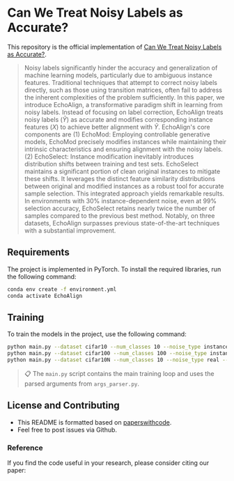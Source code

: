 # Can We Treat Noisy Labels as Accurate?

This repository is the official implementation
of [Can We Treat Noisy Labels as Accurate?](https://arxiv.org/abs/2030.12345).

> Noisy labels significantly hinder the accuracy and generalization of machine learning models, particularly due to
> ambiguous instance features. Traditional techniques that attempt to correct noisy labels directly, such as those using
> transition matrices, often fail to address the inherent complexities of the problem sufficiently. In this paper, we
> introduce EchoAlign, a transformative paradigm shift in learning from noisy labels. Instead of focusing on label
> correction, EchoAlign treats noisy labels ($\tilde{Y}$) as accurate and modifies corresponding instance features ($X$)
> to achieve better alignment with $\tilde{Y}$. EchoAlign's core components are (1) EchoMod: Employing controllable
> generative models, EchoMod precisely modifies instances while maintaining their intrinsic characteristics and ensuring
> alignment with the noisy labels. (2) EchoSelect: Instance modification inevitably introduces distribution shifts between
> training and test sets. EchoSelect maintains a significant portion of clean original instances to mitigate these shifts.
> It leverages the distinct feature similarity distributions between original and modified instances as a robust tool for
> accurate sample selection. This integrated approach yields remarkable results. In environments with 30\%
> instance-dependent noise, even at 99\% selection accuracy, EchoSelect retains nearly twice the number of samples
> compared to the previous best method. Notably, on three datasets, EchoAlign surpasses previous state-of-the-art
> techniques with a substantial improvement.

## Requirements

The project is implemented in PyTorch. To install the required libraries, run the following command:

```bash
conda env create -f environment.yml
conda activate EchoAlign
```

## Training

To train the models in the project, use the following command:

```bash
python main.py --dataset cifar10 --num_classes 10 --noise_type instance --noise_rate 0.5 --threshold 0.52
python main.py --dataset cifar100 --num_classes 100 --noise_type instance --noise_rate 0.5 --threshold 0.52
python main.py --dataset cifar10N --num_classes 10 --noise_type real --real_type random_label1 --threshold 0.43
```

> 📋 The `main.py` script contains the main training loop and uses the parsed arguments from `args_parser.py`.

## License and Contributing

- This README is formatted based on [paperswithcode](https://github.com/paperswithcode/releasing-research-code).
- Feel free to post issues via Github.

### Reference

If you find the code useful in your research, please consider citing our paper:




